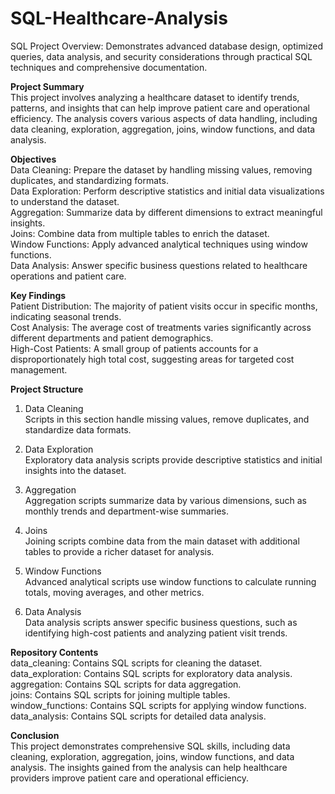 # SQL-Healthcare-Analysis <br />
SQL Project Overview: Demonstrates advanced database design, optimized queries, data analysis, and security considerations through practical SQL techniques and comprehensive documentation.

**Project Summary** <br />
This project involves analyzing a healthcare dataset to identify trends, patterns, and insights that can help improve patient care and operational efficiency. 
The analysis covers various aspects of data handling, including data cleaning, exploration, aggregation, joins, window functions, and data analysis.

**Objectives** <br />
Data Cleaning: Prepare the dataset by handling missing values, removing duplicates, and standardizing formats. <br />
Data Exploration: Perform descriptive statistics and initial data visualizations to understand the dataset. <br />
Aggregation: Summarize data by different dimensions to extract meaningful insights. <br />
Joins: Combine data from multiple tables to enrich the dataset. <br />
Window Functions: Apply advanced analytical techniques using window functions. <br />
Data Analysis: Answer specific business questions related to healthcare operations and patient care.

**Key Findings** <br />
Patient Distribution: The majority of patient visits occur in specific months, indicating seasonal trends. <br />
Cost Analysis: The average cost of treatments varies significantly across different departments and patient demographics. <br />
High-Cost Patients: A small group of patients accounts for a disproportionately high total cost, suggesting areas for targeted cost management.

**Project Structure**
1. Data Cleaning <br />
Scripts in this section handle missing values, remove duplicates, and standardize data formats.

2. Data Exploration <br />
Exploratory data analysis scripts provide descriptive statistics and initial insights into the dataset.

3. Aggregation <br />
Aggregation scripts summarize data by various dimensions, such as monthly trends and department-wise summaries.

4. Joins <br />
Joining scripts combine data from the main dataset with additional tables to provide a richer dataset for analysis.

5. Window Functions <br />
Advanced analytical scripts use window functions to calculate running totals, moving averages, and other metrics.

6. Data Analysis <br />
Data analysis scripts answer specific business questions, such as identifying high-cost patients and analyzing patient visit trends.

**Repository Contents** <br />
data_cleaning: Contains SQL scripts for cleaning the dataset. <br />
data_exploration: Contains SQL scripts for exploratory data analysis. <br />
aggregation: Contains SQL scripts for data aggregation. <br />
joins: Contains SQL scripts for joining multiple tables. <br />
window_functions: Contains SQL scripts for applying window functions. <br />
data_analysis: Contains SQL scripts for detailed data analysis.

**Conclusion** <br />
This project demonstrates comprehensive SQL skills, including data cleaning, exploration, aggregation, joins, window functions, and data analysis. 
The insights gained from the analysis can help healthcare providers improve patient care and operational efficiency.
